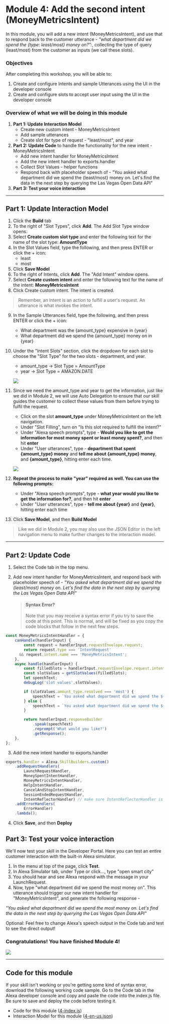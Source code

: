 # Module 4: Add the second intent (MoneyMetricsIntent)
In this module, you will add a new intent (MoneyMetricsIntent), and use that to respond back to the customer utterance -  *"what department did we spend the {type: least/most} money on?”:*, collecting the type of query (least/most) from the customer as inputs (we call these slots).

### Objectives
After completing this workshop, you will be able to:

1. Create and configure Intents and sample Utterances using the UI in the developer console
2. Create and configure slots to accept user input using the UI in the developer console

### Overview of what we will be doing in this module

1. **Part 1: Update Interaction Model**
	- Create new custom intent - MoneyMetricsIntent
	- Add sample utterances
	- Create slot for type of request - "least/most", and year
2. **Part 2: Update Code** to handle the functionality for the new intent - MoneyMetricsIntent
	- Add new intent handler for MoneyMetricsIntent
	- Add the new intent handler to exports.handler
	- Collect Slot Values - helper functions
	- Respond back with placeholder speech of - "You asked what department did we spend the {least/most} money on. Let's find the data in the next step by querying the Las Vegas Open Data API"
3. **Part 3: Test your voice interaction**

---
## Part 1: Update Interaction Model

<!--Check if you want to use this here. Came from Module 2.-->

1. Click the **Build** tab
2. To the right of "Slot Types", click **Add**. The Add Slot Type window opens.
3. Select **Create custom slot type** and enter the following text for the name of the slot type: **AmountType**
4. In the Slot Values field, type the following, and then press ENTER or click the + icon:
    - least
    - most
5. Click **Save Model**
6. To the right of Intents, click **Add**. The "Add Intent" window opens.
7. Select **Create custom intent** and enter the following text for the name of the intent: **MoneyMetricsIntent**
8. Click Create custom intent. The intent is created.

  > Remember, an intent is an action to fulfill a user's request. An utterance is what invokes the intent.

9. In the Sample Utterances field, type the following, and then press ENTER or click the + icon:
	- What department was the {amount_type} expensive in {year}
	- What department did we spend the {amount_type} money on in {year}
10. Under the "Intent Slots" section, click the dropdown for each slot to choose the "Slot Type" for the two slots - department, and year.
	- amount_type -> Slot Type = AmountType
	- year -> Slot Type = AMAZON.DATE

	![](http://ajotwani.s3.amazonaws.com/ask-workshop/images/adding-utterances.png)

11. Since we need the amount_type and year to get the information, just like we did in Module 2, we will use Auto Delegation to ensure that our skill guides the customer to collect these values from them before trying to fulfil the request.
	- Click on the slot **amount_type** under MoneyMetricsIntent on the left navigation.
	- Under "Slot Filling", turn on "Is this slot required to fulfill the intent?"
	- Under "Alexa speech prompts", type - **Would you like to get the information for most money spent or least money spent?**, and then hit **enter**
	- Under "User utterances", type - **department that spent {amount_type} money** and **tell me about  {amount_type} money**, and **{amount_type}**, hitting enter each time.

	![](http://ajotwani.s3.amazonaws.com/ask-workshop/images/required-slot.png)

12. **Repeat the process to make "year" required as well. You can use the following prompts:**
	- Under "Alexa speech prompts", type - **what year would you like to get the information for?**, and then hit **enter**
	- Under "User utterances", type - **tell me about {year}** and **{year}**, hitting enter each time

12. Click **Save Model**, and then **Build Model**

> Like we did in Module 2, you may also use the JSON Editor in the left navigation menu to make further changes to the interaction model.

---

## Part 2: Update Code

1. Select the Code tab in the top menu.
2. Add new intent handler for MoneyMetricsIntent, and respond back with placeholder speech of - *"You asked what department did we spend the {least/most} money on. Let's find the data in the next step by querying the Las Vegas Open Data API"*

	> #### Syntax Error?
	> Note that you may receive a syntax error if you try to save the code at this point. This is normal, and will be fixed as you copy the code blocks that follow in the next few steps.

```js
const MoneyMetricsIntentHandler = {
	canHandle(handlerInput) {
		const request = handlerInput.requestEnvelope.request;
		return request.type === 'IntentRequest'
      && request.intent.name === 'MoneyMetricsIntent';
	},
	async handle(handlerInput) {
		const filledSlots = handlerInput.requestEnvelope.request.intent.slots;
		const slotValues = getSlotValues(filledSlots);
		let speechText;
		debugLog('slot values',slotValues);

		if (slotValues.amount_type.resolved === 'most') {
			speechText = `You asked what department did we spend the ${slotValues.amount_type.resolved} money on. Let's find the data in the next module by querying the Las Vegas Open Data API`;
		} else {
			speechText = `You asked what department did we spend the ${slotValues.amount_type.resolved} money on. Let's find the data in the next module by querying the Las Vegas Open Data API`;
		}

		return handlerInput.responseBuilder
			.speak(speechText)
			.reprompt('What would you like?')
			.getResponse();
	},
};
```

3. Add the new intent handler to exports.handler

```js
exports.handler = Alexa.SkillBuilders.custom()
	.addRequestHandlers(
		LaunchRequestHandler,
		MoneySpentIntentHandler,
		MoneyMetricsIntentHandler,
		HelpIntentHandler,
		CancelAndStopIntentHandler,
		SessionEndedRequestHandler,
		IntentReflectorHandler) // make sure IntentReflectorHandler is last so it doesn't override your custom intent handlers
	.addErrorHandlers(
		ErrorHandler)
	.lambda();
```

4. Click **Save**, and then **Deploy**

## Part 3: Test your voice interaction

We'll now test your skill in the Developer Portal. Here you can test an entire customer interaction with the built-in Alexa simulator.

1. In the menu at top of the page, click **Test**.
2. In Alexa Simulator tab, under Type or click…, type "open smart city"
3. You should hear and see Alexa respond with the message in your LaunchRequest.
4. Now, type "what department did we spend the most money on". This utterance should trigger our new intent handler for "MoneyMetricsIntent", and generate the following response -

*"You asked what department did we spend the most money on. Let's find the data in the next step by querying the Las Vegas Open Data API"*

Optional: Feel free to change Alexa's speech output in the Code tab and test to see the direct output!

### Congratulations! You have finished Module 4!

[![](http://ajotwani.s3.amazonaws.com/ask-workshop/images/5.png)](/Module%205%20-%20Respond%20to%20"What%20department%20did%20we%20spend%20the%20most%20money%20on"/README.md)

---

## Code for this module
If your skill isn't working or you're getting some kind of syntax error, download the following working code sample. Go to the Code tab in the Alexa developer console and copy and paste the code into the index.js file. Be sure to save and deploy the code before testing it.

- Code for this module ([4-index.js](4-index.js))
- Interaction Model for this module ([4-en-us.json](4-en-us.json))
